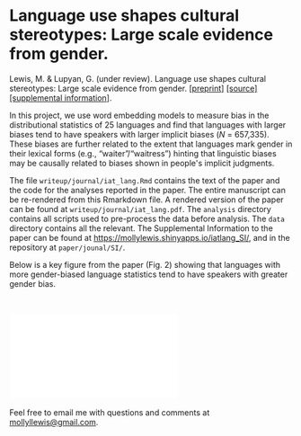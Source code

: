 Language use shapes cultural stereotypes: Large scale evidence from gender.
===

Lewis, M. & Lupyan, G. (under review). Language use shapes cultural stereotypes: Large scale evidence from gender. [[preprint]](writeup/journal/iat_lang.pdf) [[source]](writeup/journal/iat_lang.Rmd) [[supplemental information]](https://mollylewis.shinyapps.io/iatlang_SI/).

In this project, we use word embedding models to measure bias in the distributional statistics of 25 languages and find that languages with larger biases tend to have speakers with larger implicit biases (_N_ = 657,335). These biases are further related to the extent that languages mark gender in their lexical forms (e.g., “waiter”/“waitress”) hinting that linguistic biases may be causally related to biases shown in people's implicit judgments.

The file `writeup/journal/iat_lang.Rmd` contains the text of the paper and the code for the analyses reported in the paper. The entire manuscript can be re-rendered from this Rmarkdown file. A rendered version of the paper can be found at `writeup/journal/iat_lang.pdf`. The `analysis` directory contains all scripts used to pre-process the data before analysis. The `data` directory contains all the relevant.  The Supplemental Information to the paper can be found at https://mollylewis.shinyapps.io/iatlang_SI/, and in the repository at `paper/jounal/SI/`.

Below is a key figure from the paper (Fig. 2) showing that languages with more gender-biased language statistics tend to have speakers with greater gender bias.

<br>

![](writeup/journal/key_fig.pdf?raw=true)


Feel free to email me with questions and comments at mollyllewis@gmail.com.
